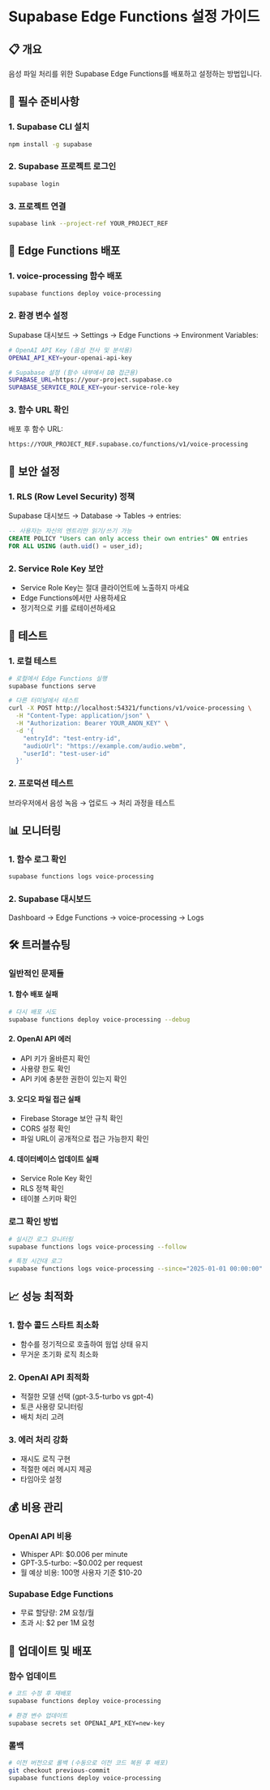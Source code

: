 # Supabase Edge Functions 설정 가이드

## 📋 개요
음성 파일 처리를 위한 Supabase Edge Functions를 배포하고 설정하는 방법입니다.

## 🚀 필수 준비사항

### 1. Supabase CLI 설치
```bash
npm install -g supabase
```

### 2. Supabase 프로젝트 로그인
```bash
supabase login
```

### 3. 프로젝트 연결
```bash
supabase link --project-ref YOUR_PROJECT_REF
```

## 🔧 Edge Functions 배포

### 1. voice-processing 함수 배포
```bash
supabase functions deploy voice-processing
```

### 2. 환경 변수 설정
Supabase 대시보드 → Settings → Edge Functions → Environment Variables:

```bash
# OpenAI API Key (음성 전사 및 분석용)
OPENAI_API_KEY=your-openai-api-key

# Supabase 설정 (함수 내부에서 DB 접근용)
SUPABASE_URL=https://your-project.supabase.co
SUPABASE_SERVICE_ROLE_KEY=your-service-role-key
```

### 3. 함수 URL 확인
배포 후 함수 URL:
```
https://YOUR_PROJECT_REF.supabase.co/functions/v1/voice-processing
```

## 🔐 보안 설정

### 1. RLS (Row Level Security) 정책
Supabase 대시보드 → Database → Tables → entries:

```sql
-- 사용자는 자신의 엔트리만 읽기/쓰기 가능
CREATE POLICY "Users can only access their own entries" ON entries
FOR ALL USING (auth.uid() = user_id);
```

### 2. Service Role Key 보안
- Service Role Key는 절대 클라이언트에 노출하지 마세요
- Edge Functions에서만 사용하세요
- 정기적으로 키를 로테이션하세요

## 🧪 테스트

### 1. 로컬 테스트
```bash
# 로컬에서 Edge Functions 실행
supabase functions serve

# 다른 터미널에서 테스트
curl -X POST http://localhost:54321/functions/v1/voice-processing \
  -H "Content-Type: application/json" \
  -H "Authorization: Bearer YOUR_ANON_KEY" \
  -d '{
    "entryId": "test-entry-id",
    "audioUrl": "https://example.com/audio.webm",
    "userId": "test-user-id"
  }'
```

### 2. 프로덕션 테스트
브라우저에서 음성 녹음 → 업로드 → 처리 과정을 테스트

## 📊 모니터링

### 1. 함수 로그 확인
```bash
supabase functions logs voice-processing
```

### 2. Supabase 대시보드
Dashboard → Edge Functions → voice-processing → Logs

## 🛠️ 트러블슈팅

### 일반적인 문제들

#### 1. 함수 배포 실패
```bash
# 다시 배포 시도
supabase functions deploy voice-processing --debug
```

#### 2. OpenAI API 에러
- API 키가 올바른지 확인
- 사용량 한도 확인
- API 키에 충분한 권한이 있는지 확인

#### 3. 오디오 파일 접근 실패
- Firebase Storage 보안 규칙 확인
- CORS 설정 확인
- 파일 URL이 공개적으로 접근 가능한지 확인

#### 4. 데이터베이스 업데이트 실패
- Service Role Key 확인
- RLS 정책 확인
- 테이블 스키마 확인

### 로그 확인 방법
```bash
# 실시간 로그 모니터링
supabase functions logs voice-processing --follow

# 특정 시간대 로그
supabase functions logs voice-processing --since="2025-01-01 00:00:00"
```

## 📈 성능 최적화

### 1. 함수 콜드 스타트 최소화
- 함수를 정기적으로 호출하여 웜업 상태 유지
- 무거운 초기화 로직 최소화

### 2. OpenAI API 최적화
- 적절한 모델 선택 (gpt-3.5-turbo vs gpt-4)
- 토큰 사용량 모니터링
- 배치 처리 고려

### 3. 에러 처리 강화
- 재시도 로직 구현
- 적절한 에러 메시지 제공
- 타임아웃 설정

## 💰 비용 관리

### OpenAI API 비용
- Whisper API: $0.006 per minute
- GPT-3.5-turbo: ~$0.002 per request
- 월 예상 비용: 100명 사용자 기준 $10-20

### Supabase Edge Functions
- 무료 할당량: 2M 요청/월
- 초과 시: $2 per 1M 요청

## 🔄 업데이트 및 배포

### 함수 업데이트
```bash
# 코드 수정 후 재배포
supabase functions deploy voice-processing

# 환경 변수 업데이트
supabase secrets set OPENAI_API_KEY=new-key
```

### 롤백
```bash
# 이전 버전으로 롤백 (수동으로 이전 코드 복원 후 배포)
git checkout previous-commit
supabase functions deploy voice-processing
```